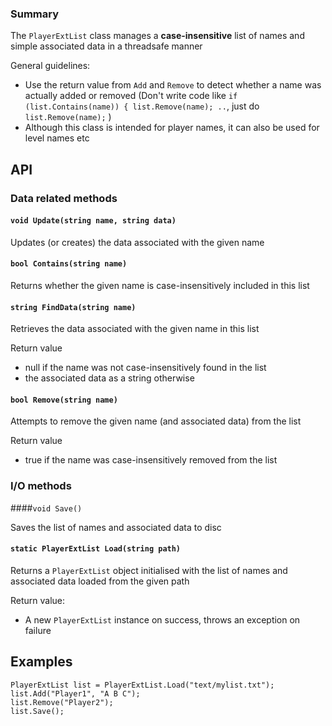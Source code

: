 ### Summary

The `PlayerExtList` class manages a **case-insensitive** list of names and simple associated data in a threadsafe manner

General guidelines:
- Use the return value from `Add` and `Remove` to detect whether a name was actually added or removed
(Don't write code like `if (list.Contains(name)) { list.Remove(name); ..`, just do `list.Remove(name);` )
- Although this class is intended for player names, it can also be used for level names etc

## API

### Data related methods

#### `void Update(string name, string data)`

Updates (or creates) the data associated with the given name

#### `bool Contains(string name)`

Returns whether the given name is case-insensitively included in this list

#### `string FindData(string name)`

Retrieves the data associated with the given name in this list

Return value
- null if the name was not case-insensitively found in the list
- the associated data as a string otherwise

#### `bool Remove(string name)`

Attempts to remove the given name (and associated data) from the list

Return value
- true if the name was case-insensitively removed from the list

### I/O methods

####`void Save()`

Saves the list of names and associated data to disc

#### `static PlayerExtList Load(string path)`

Returns a `PlayerExtList` object initialised with the list of names and associated data loaded from the given path

Return value:
- A new `PlayerExtList` instance on success, throws an exception on failure

## Examples

```CSharp
PlayerExtList list = PlayerExtList.Load("text/mylist.txt");
list.Add("Player1", "A B C");
list.Remove("Player2");
list.Save();
```